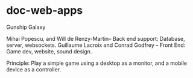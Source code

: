 doc-web-apps
============

Gunship Galaxy

Mihai Popescu, and Will de Renzy-Martin– Back end support: Database, server, websockets.
Guillaume Lacroix and Conrad Godfrey – Front End: Game dev, website, sound design.

Principle:
    Play a simple game using a desktop as a monitor, and a mobile device as a controller.
